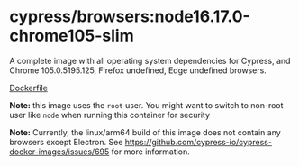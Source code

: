 <!--
WARNING: this file was autogenerated by generate-browser-image.js using

    yarn add:browser -- 16.17.0 --chrome=105.0.5195.125
-->

# cypress/browsers:node16.17.0-chrome105-slim

A complete image with all operating system dependencies for Cypress, and Chrome 105.0.5195.125, Firefox undefined, Edge undefined browsers.

[Dockerfile](Dockerfile)

**Note:** this image uses the `root` user. You might want to switch to non-root user like `node` when running this container for security

**Note:** Currently, the linux/arm64 build of this image does not contain any browsers except Electron. See https://github.com/cypress-io/cypress-docker-images/issues/695 for more information.
